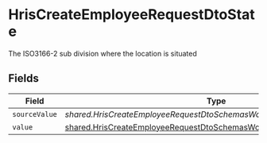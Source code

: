# HrisCreateEmployeeRequestDtoState

The ISO3166-2 sub division where the location is situated


## Fields

| Field                                                                                                                                                       | Type                                                                                                                                                        | Required                                                                                                                                                    | Description                                                                                                                                                 |
| ----------------------------------------------------------------------------------------------------------------------------------------------------------- | ----------------------------------------------------------------------------------------------------------------------------------------------------------- | ----------------------------------------------------------------------------------------------------------------------------------------------------------- | ----------------------------------------------------------------------------------------------------------------------------------------------------------- |
| `sourceValue`                                                                                                                                               | *shared.HrisCreateEmployeeRequestDtoSchemasWorkLocationStateSourceValue*                                                                                    | :heavy_minus_sign:                                                                                                                                          | N/A                                                                                                                                                         |
| `value`                                                                                                                                                     | [shared.HrisCreateEmployeeRequestDtoSchemasWorkLocationStateValue](../../../sdk/models/shared/hriscreateemployeerequestdtoschemasworklocationstatevalue.md) | :heavy_minus_sign:                                                                                                                                          | N/A                                                                                                                                                         |